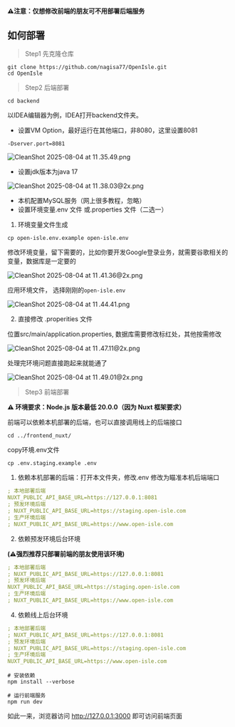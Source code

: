 #### **⚠️注意：仅想修改前端的朋友可不用部署后端服务**

## 如何部署

> Step1 先克隆仓库

```shell
git clone https://github.com/nagisa77/OpenIsle.git
cd OpenIsle
```

> Step2 后端部署

```shell
cd backend
```

以IDEA编辑器为例，IDEA打开backend文件夹。

- 设置VM Option，最好运行在其他端口，非8080，这里设置8081

```shell
-Dserver.port=8081
```

![CleanShot 2025-08-04 at 11 .35.49.png](https://openisle-1307107697.cos.accelerate.myqcloud.com/dynamic_assert/4cf210cfc6ea478a80dfc744c85ccdc4.png)

- 设置jdk版本为java 17

![CleanShot 2025-08-04 at 11 .38.03@2x.png](https://openisle-1307107697.cos.accelerate.myqcloud.com/dynamic_assert/392eeec753ae436ca12a78f750dfea2d.png)

- 本机配置MySQL服务（网上很多教程，忽略）
- 设置环境变量.env 文件 或.properties 文件（二选一）

1. 环境变量文件生成

```shell
cp open-isle.env.example open-isle.env
```

修改环境变量，留下需要的，比如你要开发Google登录业务，就需要谷歌相关的变量，数据库是一定要的

![CleanShot 2025-08-04 at 11 .41.36@2x.png](https://openisle-1307107697.cos.accelerate.myqcloud.com/dynamic_assert/896c8363b6e64ea19d18c12ec4dae2b4.png)

应用环境文件， 选择刚刚的`open-isle.env`

![CleanShot 2025-08-04 at 11 .44.41.png](https://openisle-1307107697.cos.accelerate.myqcloud.com/dynamic_assert/f588e37838014a6684c141605639b9fa.png)

2. 直接修改 .properities 文件

位置src/main/application.properties, 数据库需要修改标红处，其他按需修改

![CleanShot 2025-08-04 at 11 .47.11@2x.png](https://openisle-1307107697.cos.accelerate.myqcloud.com/dynamic_assert/28c3104448a245419e0b06aee861abb4.png)

处理完环境问题直接跑起来就能通了

![CleanShot 2025-08-04 at 11 .49.01@2x.png](https://openisle-1307107697.cos.accelerate.myqcloud.com/dynamic_assert/2c945eae44b1477db09e80fc96b5e02d.png)

> Step3 前端部署

**⚠️ 环境要求：Node.js 版本最低 20.0.0（因为 Nuxt 框架要求）**

前端可以依赖本机部署的后端，也可以直接调用线上的后端接口

```shell
cd ../frontend_nuxt/
```

copy环境.env文件

```shell
cp .env.staging.example .env
```

1. 依赖本机部署的后端：打开本文件夹，修改.env 修改为瞄准本机后端端口

```yaml
; 本地部署后端
NUXT_PUBLIC_API_BASE_URL=https://127.0.0.1:8081
; 预发环境后端
; NUXT_PUBLIC_API_BASE_URL=https://staging.open-isle.com
; 生产环境后端
; NUXT_PUBLIC_API_BASE_URL=https://www.open-isle.com
```

2. 依赖预发环境后台环境

**(⚠️强烈推荐只部署前端的朋友使用该环境)**

```yaml
; 本地部署后端
; NUXT_PUBLIC_API_BASE_URL=https://127.0.0.1:8081
; 预发环境后端
NUXT_PUBLIC_API_BASE_URL=https://staging.open-isle.com
; 生产环境后端
; NUXT_PUBLIC_API_BASE_URL=https://www.open-isle.com
```

4. 依赖线上后台环境

```yaml
; 本地部署后端
; NUXT_PUBLIC_API_BASE_URL=https://127.0.0.1:8081
; 预发环境后端
; NUXT_PUBLIC_API_BASE_URL=https://staging.open-isle.com
; 生产环境后端
NUXT_PUBLIC_API_BASE_URL=https://www.open-isle.com
```

```shell
# 安装依赖
npm install --verbose

# 运行前端服务
npm run dev
```

如此一来，浏览器访问 http://127.0.0.1:3000 即可访问前端页面
